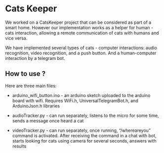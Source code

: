 # Cats Keeper

We worked on a CatsKeeper project that can be considered as part of a smart home. However our implementation works as a helper for human - cats interaction, allowing a remote communication of cats with humans and vice versa.

We have implemented several types of cats - computer interactions: audio recognition, video recognition, and a push button. And a human-computer interaction by a telegram bot.


## How to use ?
Here are three main files:

- arduino_wifi_button.ino - an arduino sketch uploaded to the arduino board with wifi. Requires WiFi.h, UniversalTelegramBot.h, and ArduinoJson.h libraries

- audioTracker.py - can run separately, listens to the micro for some time, sends a message once heard a cat

- videoTracker.py - can run separately, once running, “/whereareyou” command is activated. After receiving the command in a chat with bot, starts looking for cats using camera for several seconds, answers with results
